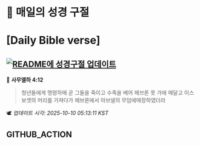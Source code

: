 # 🙏 매일의 성경 구절
# [Daily Bible verse]
## [![README에 성경구절 업데이트](https://github.com/DONGSUKA/first_test/actions/workflows/update-readme-bible.yml/badge.svg)](https://github.com/DONGSUKA/first_test/actions/workflows/update-readme-bible.yml)
<!-- START_BIBLE_VERSE -->
📖 **사무엘하 4:12**
> 청년들에게 명령하매 곧 그들을 죽이고 수족을 베어 헤브론 못 가에 매달고 이스보셋의 머리를 가져다가 헤브론에서 아브넬의 무덤에매장하였더라

🕊️ _업데이트 시각: 2025-10-10 05:13:11 KST_
  <!-- END_BIBLE_VERSE -->
## GITHUB_ACTION
